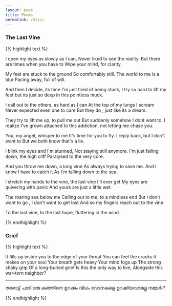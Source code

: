 ```yaml
---
layout: page
title: Poems
permalink: /misc/
---
```


### The Last Vine

{% highlight text %}

I open my eyes as slowly as I can,
Never liked to see the reality.
But there are times when you have to 
Wipe your mind, for clarity.

My feet are stuck to the ground
So comfortably still.
The world to me is a blur
Pacing away, full of will.

And then I decide, its time
I'm just tired of being stuck,
I try so hard to lift my feet
but its just so deep in this pointless muck.

I call out to the others, as hard as I can
At the top of my lungs I scream
Never expected even one to care
But they do , just like its a dream.

They try to lift me up, to pull me out
But suddenly somehow I dont want to.
I realize I've grown attached to
this addiction, not letting me chase you.

You, my angel, whisper to me
It's time for you to fly.
I reply back, but I don't want to
But we both know that's a lie.

I blink my eyes and I'm stunned,
Not staying still anymore.
I'm just falling down, the high cliff
Paralysed to the very core.

And you throw me down, a long vine
As always trying to save me.
And I know I have to catch it
As I'm falling down to the sea.

I stretch my hands to the vine,
the last vine I'll ever get
My eyes are quivering with panic
And yours are just a little wet.

The roaring sea below me
Calling out to me, to a mindless end
But I don't want to go , I don't want to get lost
And so my fingers reach out to the vine

To the last vine, to the last hope, fluttering in the wind.

{% endhighlight %}

### Grief

{% highlight text %}

It fills up inside you
to the edge of your throat
You can feel the cracks it makes
on your soul
Your breath gets heavy
Your mind fogs up
The strong shaky grip
Of a long-buried grief
Is this the only way to live,
Alongside this war-torn neighbor?

******************************

താരാട്ട് പാടി ഒരു കുഞ്ഞിനെ ഉറക്കും വിധം 
വേദനകളെ ഉറക്കിയവരല്ലേ നമ്മൾ ?

{% endhighlight %}
